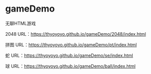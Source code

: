 # gameDemo
无聊HTML游戏


2048
URL：https://thyoyoyo.github.io/gameDemo/2048/index.html

拼图
URL：https://thyoyoyo.github.io/gameDemo/pt/index.html

蛇
URL：https://thyoyoyo.github.io/gameDemo/se/index.html

球
URL：https://thyoyoyo.github.io/gameDemo/ball/index.html
